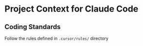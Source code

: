 # Project Context for Claude Code

## Coding Standards
Follow the rules defined in `.cursor/rules/` directory
